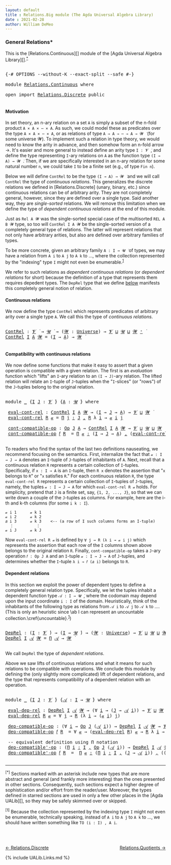 ```yaml
---
layout: default
title : Relations.Big module (The Agda Universal Algebra Library)
date : 2021-02-28
author: William DeMeo
---
```


### <a id="general-relations">General Relations*</a>

This is the [Relations.Continuous][] module of the [Agda Universal Algebra Library][].<sup>[*](Relations.Continuous.html#fn0)</sup>

<pre class="Agda">

<a id="333" class="Symbol">{-#</a> <a id="337" class="Keyword">OPTIONS</a> <a id="345" class="Pragma">--without-K</a> <a id="357" class="Pragma">--exact-split</a> <a id="371" class="Pragma">--safe</a> <a id="378" class="Symbol">#-}</a>

<a id="383" class="Keyword">module</a> <a id="390" href="Relations.Continuous.html" class="Module">Relations.Continuous</a> <a id="411" class="Keyword">where</a>

<a id="418" class="Keyword">open</a> <a id="423" class="Keyword">import</a> <a id="430" href="Relations.Discrete.html" class="Module">Relations.Discrete</a> <a id="449" class="Keyword">public</a>

</pre>

#### <a id="motivation">Motivation</a>
In set theory, an n-ary relation on a set `A` is simply a subset of the n-fold product `A × A × ⋯ × A`.  As such, we could model these as predicates over the type `A × A × ⋯ × A`, or as relations of type `A → A → ⋯ → A → 𝓦 ̇` (for some universe 𝓦).  To implement such a relation in type theory, we would need to know the arity in advance, and then somehow form an n-fold arrow →.  It's easier and more general to instead define an arity type `I : 𝓥 ̇`, and define the type representing `I`-ary relations on `A` as the function type `(I → A) → 𝓦 ̇`.  Then, if we are specifically interested in an n-ary relation for some natural number `n`, we could take `I` to be a finite set (e.g., of type `Fin n`).

Below we will define `ContRel` to be the type `(I → A) → 𝓦 ̇` and we will call `ContRel` the type of *continuous relations*.  This generalizes the discrete relations we defined in [Relations.Discrete] (unary, binary, etc.) since continuous relations can be of arbitrary arity.  They are not completely general, however, since they are defined over a single type. Said another way, they are *single-sorted* relations. We will remove this limitation when we define the type of *dependent continuous relations* at the end of this module.

Just as `Rel A 𝓦` was the single-sorted special case of the multisorted `REL A B 𝓦` type, so too will `ContRel I A 𝓦` be the single-sorted version of a completely general type of relations. The latter will represent relations that not only have arbitrary arities, but also are defined over arbitrary families of types.

To be more concrete, given an arbitrary family `A : I → 𝓤 ̇` of types, we may have a relation from `A i` to `A j` to `A k` to …, where the collection represented by the "indexing" type `I` might not even be enumerable.<sup>[1](Relations.Continuous.html#fn1)</sup>

We refer to such relations as *dependent continuous relations* (or *dependent relations* for short) because the definition of a type that represents them requires depedent types.  The `DepRel` type that we define [below](Relations.Continuous.html#dependent-relations) manifests this completely general notion of relation.








#### <a id="continuous-relations">Continuous relations</a>

We now define the type `ContRel` which represents predicates of arbitrary arity over a single type `A`. We call this the type of *continuous relations*.

<pre class="Agda">

<a id="ContRel"></a><a id="2890" href="Relations.Continuous.html#2890" class="Function">ContRel</a> <a id="2898" class="Symbol">:</a> <a id="2900" href="Universes.html#262" class="Generalizable">𝓥</a> <a id="2902" href="Universes.html#403" class="Function Operator">̇</a> <a id="2904" class="Symbol">→</a> <a id="2906" href="Universes.html#260" class="Generalizable">𝓤</a> <a id="2908" href="Universes.html#403" class="Function Operator">̇</a> <a id="2910" class="Symbol">→</a> <a id="2912" class="Symbol">(</a><a id="2913" href="Relations.Continuous.html#2913" class="Bound">𝓦</a> <a id="2915" class="Symbol">:</a> <a id="2917" href="Universes.html#205" class="Postulate">Universe</a><a id="2925" class="Symbol">)</a> <a id="2927" class="Symbol">→</a> <a id="2929" href="Universes.html#262" class="Generalizable">𝓥</a> <a id="2931" href="Agda.Primitive.html#636" class="Primitive Operator">⊔</a> <a id="2933" href="Universes.html#260" class="Generalizable">𝓤</a> <a id="2935" href="Agda.Primitive.html#636" class="Primitive Operator">⊔</a> <a id="2937" href="Relations.Continuous.html#2913" class="Bound">𝓦</a> <a id="2939" href="Universes.html#181" class="Primitive Operator">⁺</a> <a id="2941" href="Universes.html#403" class="Function Operator">̇</a>
<a id="2943" href="Relations.Continuous.html#2890" class="Function">ContRel</a> <a id="2951" href="Relations.Continuous.html#2951" class="Bound">I</a> <a id="2953" href="Relations.Continuous.html#2953" class="Bound">A</a> <a id="2955" href="Relations.Continuous.html#2955" class="Bound">𝓦</a> <a id="2957" class="Symbol">=</a> <a id="2959" class="Symbol">(</a><a id="2960" href="Relations.Continuous.html#2951" class="Bound">I</a> <a id="2962" class="Symbol">→</a> <a id="2964" href="Relations.Continuous.html#2953" class="Bound">A</a><a id="2965" class="Symbol">)</a> <a id="2967" class="Symbol">→</a> <a id="2969" href="Relations.Continuous.html#2955" class="Bound">𝓦</a> <a id="2971" href="Universes.html#403" class="Function Operator">̇</a>

</pre>




#### <a id="compatibility-with-continuous-relations">Compatibility with continuous relations</a>

We now define some functions that make it easy to assert that a given operation is compatible with a given relation.  The first is an *evaluation* function which "lifts" an `I`-ary relation to an `(I → J)`-ary relation. The lifted relation will relate an `I`-tuple of `J`-tuples when the "`I`-slices" (or "rows") of the `J`-tuples belong to the original relation.

<pre class="Agda">

<a id="3466" class="Keyword">module</a> <a id="3473" href="Relations.Continuous.html#3473" class="Module">_</a> <a id="3475" class="Symbol">{</a><a id="3476" href="Relations.Continuous.html#3476" class="Bound">I</a> <a id="3478" href="Relations.Continuous.html#3478" class="Bound">J</a> <a id="3480" class="Symbol">:</a> <a id="3482" href="Universes.html#262" class="Generalizable">𝓥</a> <a id="3484" href="Universes.html#403" class="Function Operator">̇</a><a id="3485" class="Symbol">}</a> <a id="3487" class="Symbol">{</a><a id="3488" href="Relations.Continuous.html#3488" class="Bound">A</a> <a id="3490" class="Symbol">:</a> <a id="3492" href="Universes.html#260" class="Generalizable">𝓤</a> <a id="3494" href="Universes.html#403" class="Function Operator">̇</a><a id="3495" class="Symbol">}</a> <a id="3497" class="Keyword">where</a>

 <a id="3505" href="Relations.Continuous.html#3505" class="Function">eval-cont-rel</a> <a id="3519" class="Symbol">:</a> <a id="3521" href="Relations.Continuous.html#2890" class="Function">ContRel</a> <a id="3529" href="Relations.Continuous.html#3476" class="Bound">I</a> <a id="3531" href="Relations.Continuous.html#3488" class="Bound">A</a> <a id="3533" href="Universes.html#264" class="Generalizable">𝓦</a> <a id="3535" class="Symbol">→</a> <a id="3537" class="Symbol">(</a><a id="3538" href="Relations.Continuous.html#3476" class="Bound">I</a> <a id="3540" class="Symbol">→</a> <a id="3542" href="Relations.Continuous.html#3478" class="Bound">J</a> <a id="3544" class="Symbol">→</a> <a id="3546" href="Relations.Continuous.html#3488" class="Bound">A</a><a id="3547" class="Symbol">)</a> <a id="3549" class="Symbol">→</a> <a id="3551" href="Relations.Continuous.html#3482" class="Bound">𝓥</a> <a id="3553" href="Agda.Primitive.html#636" class="Primitive Operator">⊔</a> <a id="3555" href="Universes.html#264" class="Generalizable">𝓦</a> <a id="3557" href="Universes.html#403" class="Function Operator">̇</a>
 <a id="3560" href="Relations.Continuous.html#3505" class="Function">eval-cont-rel</a> <a id="3574" href="Relations.Continuous.html#3574" class="Bound">R</a> <a id="3576" href="Relations.Continuous.html#3576" class="Bound">𝒶</a> <a id="3578" class="Symbol">=</a> <a id="3580" href="MGS-MLTT.html#3635" class="Function">Π</a> <a id="3582" href="Relations.Continuous.html#3582" class="Bound">j</a> <a id="3584" href="MGS-MLTT.html#3635" class="Function">꞉</a> <a id="3586" href="Relations.Continuous.html#3478" class="Bound">J</a> <a id="3588" href="MGS-MLTT.html#3635" class="Function">,</a> <a id="3590" href="Relations.Continuous.html#3574" class="Bound">R</a> <a id="3592" class="Symbol">λ</a> <a id="3594" href="Relations.Continuous.html#3594" class="Bound">i</a> <a id="3596" class="Symbol">→</a> <a id="3598" href="Relations.Continuous.html#3576" class="Bound">𝒶</a> <a id="3600" href="Relations.Continuous.html#3594" class="Bound">i</a> <a id="3602" href="Relations.Continuous.html#3582" class="Bound">j</a>

 <a id="3606" href="Relations.Continuous.html#3606" class="Function">cont-compatible-op</a> <a id="3625" class="Symbol">:</a> <a id="3627" href="Relations.Discrete.html#9768" class="Function">Op</a> <a id="3630" href="Relations.Continuous.html#3478" class="Bound">J</a> <a id="3632" href="Relations.Continuous.html#3488" class="Bound">A</a> <a id="3634" class="Symbol">→</a> <a id="3636" href="Relations.Continuous.html#2890" class="Function">ContRel</a> <a id="3644" href="Relations.Continuous.html#3476" class="Bound">I</a> <a id="3646" href="Relations.Continuous.html#3488" class="Bound">A</a> <a id="3648" href="Universes.html#264" class="Generalizable">𝓦</a> <a id="3650" class="Symbol">→</a> <a id="3652" href="Relations.Continuous.html#3482" class="Bound">𝓥</a> <a id="3654" href="Agda.Primitive.html#636" class="Primitive Operator">⊔</a> <a id="3656" href="Relations.Continuous.html#3492" class="Bound">𝓤</a> <a id="3658" href="Agda.Primitive.html#636" class="Primitive Operator">⊔</a> <a id="3660" href="Universes.html#264" class="Generalizable">𝓦</a> <a id="3662" href="Universes.html#403" class="Function Operator">̇</a>
 <a id="3665" href="Relations.Continuous.html#3606" class="Function">cont-compatible-op</a> <a id="3684" href="Relations.Continuous.html#3684" class="Bound">𝑓</a> <a id="3686" href="Relations.Continuous.html#3686" class="Bound">R</a>  <a id="3689" class="Symbol">=</a> <a id="3691" href="MGS-MLTT.html#3635" class="Function">Π</a> <a id="3693" href="Relations.Continuous.html#3693" class="Bound">𝒶</a> <a id="3695" href="MGS-MLTT.html#3635" class="Function">꞉</a> <a id="3697" class="Symbol">(</a><a id="3698" href="Relations.Continuous.html#3476" class="Bound">I</a> <a id="3700" class="Symbol">→</a> <a id="3702" href="Relations.Continuous.html#3478" class="Bound">J</a> <a id="3704" class="Symbol">→</a> <a id="3706" href="Relations.Continuous.html#3488" class="Bound">A</a><a id="3707" class="Symbol">)</a> <a id="3709" href="MGS-MLTT.html#3635" class="Function">,</a> <a id="3711" class="Symbol">(</a><a id="3712" href="Relations.Continuous.html#3505" class="Function">eval-cont-rel</a> <a id="3726" href="Relations.Continuous.html#3686" class="Bound">R</a> <a id="3728" href="Relations.Continuous.html#3693" class="Bound">𝒶</a> <a id="3730" class="Symbol">→</a> <a id="3732" href="Relations.Continuous.html#3686" class="Bound">R</a> <a id="3734" class="Symbol">λ</a> <a id="3736" href="Relations.Continuous.html#3736" class="Bound">i</a> <a id="3738" class="Symbol">→</a> <a id="3740" class="Symbol">(</a><a id="3741" href="Relations.Continuous.html#3684" class="Bound">𝑓</a> <a id="3743" class="Symbol">(</a><a id="3744" href="Relations.Continuous.html#3693" class="Bound">𝒶</a> <a id="3746" href="Relations.Continuous.html#3736" class="Bound">i</a><a id="3747" class="Symbol">)))</a>

</pre>

To readers who find the syntax of the last two definitions nauseating, we recommend focusing on the semantics. First, internalize the fact that `𝒶 : I → J → A` denotes an `I`-tuple of `J`-tuples of inhabitants of `A`. Next, recall that a continuous relation `R` represents a certain collection of `I`-tuples. Specifically, if `x : I → A` is an `I`-tuple, then `R x` denotes the assertion that "`x` belongs to `R`" or "`x` satisfies `R`."  For each continuous relation `R`, the type `eval-cont-rel R` represents a certain collection of `I`-tuples of `J`-tuples, namely, the tuples `𝒶 : I → J → A` for which `eval-cont-rel R 𝒶` holds. For simplicity, pretend that `J` is a finite set, say, `{1, 2, ..., J}`, so that we can write down a couple of the `J`-tuples as columns. For example, here are the i-th and k-th columns (for some `i k : I`).

```
𝒶 i 1      𝒶 k 1
𝒶 i 2      𝒶 k 2
𝑎 i 3      𝒶 k 3    <-- (a row of I such columns forms an I-tuple)
  ⋮          ⋮
𝒶 i J      𝒶 k J
```

Now `eval-cont-rel R 𝒶` is defined by `∀ j → R (λ i → 𝒶 i j)` which represents the assertion that each row of the `I` columns shown above belongs to the original relation `R`. Finally, `cont-compatible-op` takes a `J`-ary operation `𝑓 : Op J A` and an `I`-tuple `𝒶 : I → J → A` of `J`-tuples, and determines whether the `I`-tuple `λ i → 𝑓 (𝑎 i)` belongs to `R`.


#### <a id="dependent-relations">Dependent relations</a>

In this section we exploit the power of dependent types to define a completely general relation type.  Specifically, we let the tuples inhabit a dependent function type `𝒜 : I → 𝓤 ̇`, where the codomain may depend upon the input coordinate `i : I` of the domain. Heuristically, think of the inhabitants of the following type as relations from `𝒜 i` to `𝒜 j` to `𝒜 k` to …. (This is only an heuristic since \ab I can represent an uncountable collection.\cref{uncountable}.<sup>[1](Relations.Continuous.html#fn1)</sup>)

<pre class="Agda">

<a id="DepRel"></a><a id="5703" href="Relations.Continuous.html#5703" class="Function">DepRel</a> <a id="5710" class="Symbol">:</a> <a id="5712" class="Symbol">(</a><a id="5713" href="Relations.Continuous.html#5713" class="Bound">I</a> <a id="5715" class="Symbol">:</a> <a id="5717" href="Universes.html#262" class="Generalizable">𝓥</a> <a id="5719" href="Universes.html#403" class="Function Operator">̇</a><a id="5720" class="Symbol">)</a> <a id="5722" class="Symbol">→</a> <a id="5724" class="Symbol">(</a><a id="5725" href="Relations.Continuous.html#5713" class="Bound">I</a> <a id="5727" class="Symbol">→</a> <a id="5729" href="Universes.html#260" class="Generalizable">𝓤</a> <a id="5731" href="Universes.html#403" class="Function Operator">̇</a><a id="5732" class="Symbol">)</a> <a id="5734" class="Symbol">→</a> <a id="5736" class="Symbol">(</a><a id="5737" href="Relations.Continuous.html#5737" class="Bound">𝓦</a> <a id="5739" class="Symbol">:</a> <a id="5741" href="Universes.html#205" class="Postulate">Universe</a><a id="5749" class="Symbol">)</a> <a id="5751" class="Symbol">→</a> <a id="5753" href="Universes.html#262" class="Generalizable">𝓥</a> <a id="5755" href="Agda.Primitive.html#636" class="Primitive Operator">⊔</a> <a id="5757" href="Universes.html#260" class="Generalizable">𝓤</a> <a id="5759" href="Agda.Primitive.html#636" class="Primitive Operator">⊔</a> <a id="5761" href="Relations.Continuous.html#5737" class="Bound">𝓦</a> <a id="5763" href="Universes.html#181" class="Primitive Operator">⁺</a> <a id="5765" href="Universes.html#403" class="Function Operator">̇</a>
<a id="5767" href="Relations.Continuous.html#5703" class="Function">DepRel</a> <a id="5774" href="Relations.Continuous.html#5774" class="Bound">I</a> <a id="5776" href="Relations.Continuous.html#5776" class="Bound">𝒜</a> <a id="5778" href="Relations.Continuous.html#5778" class="Bound">𝓦</a> <a id="5780" class="Symbol">=</a> <a id="5782" href="MGS-MLTT.html#3562" class="Function">Π</a> <a id="5784" href="Relations.Continuous.html#5776" class="Bound">𝒜</a> <a id="5786" class="Symbol">→</a> <a id="5788" href="Relations.Continuous.html#5778" class="Bound">𝓦</a> <a id="5790" href="Universes.html#403" class="Function Operator">̇</a>

</pre>

We call `DepRel` the type of *dependent relations*.

Above we saw lifts of continuous relations and what it means for such relations to be compatible with operations. We conclude this module by defining the (only slightly more complicated) lift of dependent relations, and the type that represents compatibility of a dependent relation with an operation.

<pre class="Agda">

<a id="6175" class="Keyword">module</a> <a id="6182" href="Relations.Continuous.html#6182" class="Module">_</a> <a id="6184" class="Symbol">{</a><a id="6185" href="Relations.Continuous.html#6185" class="Bound">I</a> <a id="6187" href="Relations.Continuous.html#6187" class="Bound">J</a> <a id="6189" class="Symbol">:</a> <a id="6191" href="Universes.html#262" class="Generalizable">𝓥</a> <a id="6193" href="Universes.html#403" class="Function Operator">̇</a><a id="6194" class="Symbol">}</a> <a id="6196" class="Symbol">{</a><a id="6197" href="Relations.Continuous.html#6197" class="Bound">𝒜</a> <a id="6199" class="Symbol">:</a> <a id="6201" href="Relations.Continuous.html#6185" class="Bound">I</a> <a id="6203" class="Symbol">→</a> <a id="6205" href="Universes.html#260" class="Generalizable">𝓤</a> <a id="6207" href="Universes.html#403" class="Function Operator">̇</a><a id="6208" class="Symbol">}</a> <a id="6210" class="Keyword">where</a>

 <a id="6218" href="Relations.Continuous.html#6218" class="Function">eval-dep-rel</a> <a id="6231" class="Symbol">:</a> <a id="6233" href="Relations.Continuous.html#5703" class="Function">DepRel</a> <a id="6240" href="Relations.Continuous.html#6185" class="Bound">I</a> <a id="6242" href="Relations.Continuous.html#6197" class="Bound">𝒜</a> <a id="6244" href="Universes.html#264" class="Generalizable">𝓦</a> <a id="6246" class="Symbol">→</a> <a id="6248" class="Symbol">(∀</a> <a id="6251" href="Relations.Continuous.html#6251" class="Bound">i</a> <a id="6253" class="Symbol">→</a> <a id="6255" class="Symbol">(</a><a id="6256" href="Relations.Continuous.html#6187" class="Bound">J</a> <a id="6258" class="Symbol">→</a> <a id="6260" href="Relations.Continuous.html#6197" class="Bound">𝒜</a> <a id="6262" href="Relations.Continuous.html#6251" class="Bound">i</a><a id="6263" class="Symbol">))</a> <a id="6266" class="Symbol">→</a> <a id="6268" href="Relations.Continuous.html#6191" class="Bound">𝓥</a> <a id="6270" href="Agda.Primitive.html#636" class="Primitive Operator">⊔</a> <a id="6272" href="Universes.html#264" class="Generalizable">𝓦</a> <a id="6274" href="Universes.html#403" class="Function Operator">̇</a>
 <a id="6277" href="Relations.Continuous.html#6218" class="Function">eval-dep-rel</a> <a id="6290" href="Relations.Continuous.html#6290" class="Bound">R</a> <a id="6292" href="Relations.Continuous.html#6292" class="Bound">𝒶</a> <a id="6294" class="Symbol">=</a> <a id="6296" class="Symbol">∀</a> <a id="6298" href="Relations.Continuous.html#6298" class="Bound">j</a> <a id="6300" class="Symbol">→</a> <a id="6302" href="Relations.Continuous.html#6290" class="Bound">R</a> <a id="6304" class="Symbol">(λ</a> <a id="6307" href="Relations.Continuous.html#6307" class="Bound">i</a> <a id="6309" class="Symbol">→</a> <a id="6311" class="Symbol">(</a><a id="6312" href="Relations.Continuous.html#6292" class="Bound">𝒶</a> <a id="6314" href="Relations.Continuous.html#6307" class="Bound">i</a><a id="6315" class="Symbol">)</a> <a id="6317" href="Relations.Continuous.html#6298" class="Bound">j</a><a id="6318" class="Symbol">)</a>

 <a id="6322" href="Relations.Continuous.html#6322" class="Function">dep-compatible-op</a> <a id="6340" class="Symbol">:</a> <a id="6342" class="Symbol">(∀</a> <a id="6345" href="Relations.Continuous.html#6345" class="Bound">i</a> <a id="6347" class="Symbol">→</a> <a id="6349" href="Relations.Discrete.html#9768" class="Function">Op</a> <a id="6352" href="Relations.Continuous.html#6187" class="Bound">J</a> <a id="6354" class="Symbol">(</a><a id="6355" href="Relations.Continuous.html#6197" class="Bound">𝒜</a> <a id="6357" href="Relations.Continuous.html#6345" class="Bound">i</a><a id="6358" class="Symbol">))</a> <a id="6361" class="Symbol">→</a> <a id="6363" href="Relations.Continuous.html#5703" class="Function">DepRel</a> <a id="6370" href="Relations.Continuous.html#6185" class="Bound">I</a> <a id="6372" href="Relations.Continuous.html#6197" class="Bound">𝒜</a> <a id="6374" href="Universes.html#264" class="Generalizable">𝓦</a> <a id="6376" class="Symbol">→</a> <a id="6378" href="Relations.Continuous.html#6191" class="Bound">𝓥</a> <a id="6380" href="Agda.Primitive.html#636" class="Primitive Operator">⊔</a> <a id="6382" href="Relations.Continuous.html#6205" class="Bound">𝓤</a> <a id="6384" href="Agda.Primitive.html#636" class="Primitive Operator">⊔</a> <a id="6386" href="Universes.html#264" class="Generalizable">𝓦</a> <a id="6388" href="Universes.html#403" class="Function Operator">̇</a>
 <a id="6391" href="Relations.Continuous.html#6322" class="Function">dep-compatible-op</a> <a id="6409" href="Relations.Continuous.html#6409" class="Bound">𝑓</a> <a id="6411" href="Relations.Continuous.html#6411" class="Bound">R</a>  <a id="6414" class="Symbol">=</a> <a id="6416" class="Symbol">∀</a> <a id="6418" href="Relations.Continuous.html#6418" class="Bound">𝒶</a> <a id="6420" class="Symbol">→</a> <a id="6422" class="Symbol">(</a><a id="6423" href="Relations.Continuous.html#6218" class="Function">eval-dep-rel</a> <a id="6436" href="Relations.Continuous.html#6411" class="Bound">R</a><a id="6437" class="Symbol">)</a> <a id="6439" href="Relations.Continuous.html#6418" class="Bound">𝒶</a> <a id="6441" class="Symbol">→</a> <a id="6443" href="Relations.Continuous.html#6411" class="Bound">R</a> <a id="6445" class="Symbol">λ</a> <a id="6447" href="Relations.Continuous.html#6447" class="Bound">i</a> <a id="6449" class="Symbol">→</a> <a id="6451" class="Symbol">(</a><a id="6452" href="Relations.Continuous.html#6409" class="Bound">𝑓</a> <a id="6454" href="Relations.Continuous.html#6447" class="Bound">i</a><a id="6455" class="Symbol">)(</a><a id="6457" href="Relations.Continuous.html#6418" class="Bound">𝒶</a> <a id="6459" href="Relations.Continuous.html#6447" class="Bound">i</a><a id="6460" class="Symbol">)</a>

 <a id="6464" class="Comment">-- equivalent definition using Π notation</a>
 <a id="6507" href="Relations.Continuous.html#6507" class="Function">dep-compatible&#39;-op</a> <a id="6526" class="Symbol">:</a> <a id="6528" class="Symbol">(</a><a id="6529" href="MGS-MLTT.html#3635" class="Function">Π</a> <a id="6531" href="Relations.Continuous.html#6531" class="Bound">i</a> <a id="6533" href="MGS-MLTT.html#3635" class="Function">꞉</a> <a id="6535" href="Relations.Continuous.html#6185" class="Bound">I</a> <a id="6537" href="MGS-MLTT.html#3635" class="Function">,</a> <a id="6539" href="Relations.Discrete.html#9768" class="Function">Op</a> <a id="6542" href="Relations.Continuous.html#6187" class="Bound">J</a> <a id="6544" class="Symbol">(</a><a id="6545" href="Relations.Continuous.html#6197" class="Bound">𝒜</a> <a id="6547" href="Relations.Continuous.html#6531" class="Bound">i</a><a id="6548" class="Symbol">))</a> <a id="6551" class="Symbol">→</a> <a id="6553" href="Relations.Continuous.html#5703" class="Function">DepRel</a> <a id="6560" href="Relations.Continuous.html#6185" class="Bound">I</a> <a id="6562" href="Relations.Continuous.html#6197" class="Bound">𝒜</a> <a id="6564" href="Universes.html#264" class="Generalizable">𝓦</a> <a id="6566" class="Symbol">→</a> <a id="6568" href="Relations.Continuous.html#6191" class="Bound">𝓥</a> <a id="6570" href="Agda.Primitive.html#636" class="Primitive Operator">⊔</a> <a id="6572" href="Relations.Continuous.html#6205" class="Bound">𝓤</a> <a id="6574" href="Agda.Primitive.html#636" class="Primitive Operator">⊔</a> <a id="6576" href="Universes.html#264" class="Generalizable">𝓦</a> <a id="6578" href="Universes.html#403" class="Function Operator">̇</a>
 <a id="6581" href="Relations.Continuous.html#6507" class="Function">dep-compatible&#39;-op</a> <a id="6600" href="Relations.Continuous.html#6600" class="Bound">𝑓</a> <a id="6602" href="Relations.Continuous.html#6602" class="Bound">R</a>  <a id="6605" class="Symbol">=</a>  <a id="6608" href="MGS-MLTT.html#3635" class="Function">Π</a> <a id="6610" href="Relations.Continuous.html#6610" class="Bound">𝒶</a> <a id="6612" href="MGS-MLTT.html#3635" class="Function">꞉</a> <a id="6614" class="Symbol">(</a><a id="6615" href="MGS-MLTT.html#3635" class="Function">Π</a> <a id="6617" href="Relations.Continuous.html#6617" class="Bound">i</a> <a id="6619" href="MGS-MLTT.html#3635" class="Function">꞉</a> <a id="6621" href="Relations.Continuous.html#6185" class="Bound">I</a> <a id="6623" href="MGS-MLTT.html#3635" class="Function">,</a> <a id="6625" class="Symbol">(</a><a id="6626" href="Relations.Continuous.html#6187" class="Bound">J</a> <a id="6628" class="Symbol">→</a> <a id="6630" href="Relations.Continuous.html#6197" class="Bound">𝒜</a> <a id="6632" href="Relations.Continuous.html#6617" class="Bound">i</a><a id="6633" class="Symbol">))</a> <a id="6636" href="MGS-MLTT.html#3635" class="Function">,</a> <a id="6638" class="Symbol">((</a><a id="6640" href="Relations.Continuous.html#6218" class="Function">eval-dep-rel</a> <a id="6653" href="Relations.Continuous.html#6602" class="Bound">R</a><a id="6654" class="Symbol">)</a> <a id="6656" href="Relations.Continuous.html#6610" class="Bound">𝒶</a> <a id="6658" class="Symbol">→</a> <a id="6660" href="Relations.Continuous.html#6602" class="Bound">R</a> <a id="6662" class="Symbol">λ</a> <a id="6664" href="Relations.Continuous.html#6664" class="Bound">i</a> <a id="6666" class="Symbol">→</a> <a id="6668" class="Symbol">(</a><a id="6669" href="Relations.Continuous.html#6600" class="Bound">𝑓</a> <a id="6671" href="Relations.Continuous.html#6664" class="Bound">i</a><a id="6672" class="Symbol">)(</a><a id="6674" href="Relations.Continuous.html#6610" class="Bound">𝒶</a> <a id="6676" href="Relations.Continuous.html#6664" class="Bound">i</a><a id="6677" class="Symbol">))</a>

</pre>

<!-- In the definition of `dep-compatible`, we let Agda infer the type of `𝒶`, which is `Π i ꞉ I , (J → 𝒜 i)` in this case. -->


--------------------------------------

<sup>[*]</sup><span class="footnote" id="fn0"> Sections marked with an asterisk include new types that are more abstract and general (and frankly more interesting) than the ones presented in other sections.  Consequently, such sections expect a higher degree of sophistication and/or effort from the reader/user. Moreover, the types defined in starred sections are used in only a few other places in the [Agda UALib][], so they may be safely skimmed over or skipped.</span>

<sup>[1]</sup><span class="footnote" id="fn1"> Because the collection represented by the indexing type `I` might not even be enumerable, technically speaking, instead of `A i` to `A j` to `A k` to ..., we should have written something like `TO (i : I) , A i`.</span>

<br>
<br>

[← Relations.Discrete](Relations.Discrete.html)
<span style="float:right;">[Relations.Quotients →](Relations.Quotients.html)</span>

{% include UALib.Links.md %}
